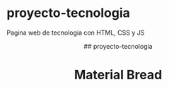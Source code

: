# proyecto-tecnologia
Pagina web de tecnología con HTML, CSS y JS

<p align="center">
  ## proyecto-tecnologia
</p>

<h1 align="center">Material Bread</h1>
